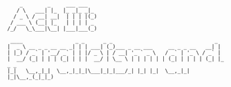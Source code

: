         _        _     ___ ___
       / \   ___| |_  |_ _|_ _|_
      / _ \ / __| __|  | | | |(_)
     / ___ \ (__| |_   | | | | _
    /_/   \_\___|\__| |___|___(_)

     ____                 _ _      _ _                                 _
    |  _ \ __ _ _ __ __ _| | | ___| (_)___ _ __ ___     __ _ _ __   __| |
    | |_) / _` | '__/ _` | | |/ _ \ | / __| '_ ` _ \   / _` | '_ \ / _` |
    |  __/ (_| | | | (_| | | |  __/ | \__ \ | | | | | | (_| | | | | (_| |_ _ _
    |_|   \__,_|_|  \__,_|_|_|\___|_|_|___/_| |_| |_|  \__,_|_| |_|\__,_(_|_|_)

